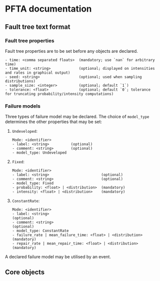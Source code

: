 # PFTA documentation

## Fault tree text format

### Fault tree properties

Fault tree properties are to be set before any objects are declared.

```
- time: <comma separated floats>  (mandatory; use `nan` for arbitrary time)
- time_unit: <string>             (optional; displayed on intensities and rates in graphical output)
- seed: <string>                  (optional; used when sampling distributions)
- sample_size: <integer>          (optional; default `1`)
- tolerance: <float>              (optional; default `0`; tolerance for truncating probability/intensity computations)
```


### Failure models

Three types of failure model may be declared.
The choice of `model_type` determines the other properties that may be set:

1. `Undeveloped`:

   ```
   Mode: <identifier>
   - label: <string>          (optional)
   - comment: <string>        (optional)
   - model_type: Undeveloped
   ```

2. `Fixed`:

   ```
   Mode: <identifier>
   - label: <string>                        (optional)
   - comment: <string>                      (optional)
   - model_type: Fixed
   - probability: <float> | <distribution>  (mandatory)
   - intensity: <float> | <distribution>    (mandatory)
   ```

3. `ConstantRate`:

   ```
   Mode: <identifier>
   - label: <string>                                             (optional)
   - comment: <string>                                           (optional)
   - model_type: ConstantRate
   - failure_rate | mean_failure_time: <float> | <distribution>  (mandatory)
   - repair_rate | mean_repair_time: <float> | <distribution>    (mandatory)
   ```

A declared failure model may be utilised by an event.


## Core objects
